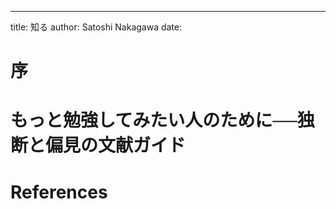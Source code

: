 ---
title: 知る
author: Satoshi Nakagawa
date: 

    
# 序

# もっと勉強してみたい人のために──独断と偏見の文献ガイド


# References

